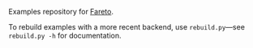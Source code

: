 Examples repository for [Fareto](https://github.com/conveyal/fareto).

To rebuild examples with a more recent backend, use `rebuild.py`—see `rebuild.py -h` for documentation.
